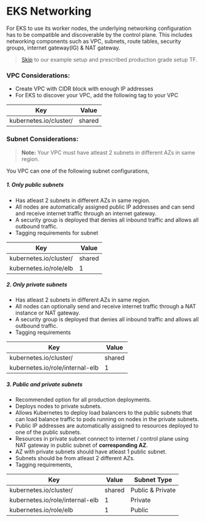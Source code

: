 # EKS Networking 

For EKS to use its worker nodes, the underlying networking configuration has to be compatible and discoverable by the control plane.
This includes networking components such as VPC, subnets, route tables, security groups, internet gateway(IG) & NAT gateway. 

> [Skip](#PROD_SETUP) to our example setup and prescribed production grade setup TF.

### VPC Considerations:
- Create VPC with CIDR block with enough IP addresses
- For EKS to discover your VPC, add the following tag to your VPC

| Key                                  | Value  |
| ------------------------------------ | ------ |
| kubernetes.io/cluster/<cluster-name> | shared |

### Subnet Considerations:
> **Note:** Your VPC must have atleast 2 subnets in different AZs in same region. 

You VPC can one of the following subnet configurations,
##### 1. Only public subnets
- Has atleast 2 subnets in different AZs in same region.
- All nodes are automatically assigned public IP addresses and can send and receive internet traffic through an internet gateway. 
- A security group is deployed that denies all inbound traffic and allows all outbound traffic.
- Tagging requirements for subnet    

| Key                                  | Value  |
| ------------------------------------ | ------ |
| kubernetes.io/cluster/<cluster-name> | shared |
| kubernetes.io/role/elb               | 1      |

##### 2. Only private subnets
- Has atleast 2 subnets in different AZs in same region.
- All nodes can optionally send and receive internet traffic through a NAT instance or NAT gateway. 
- A security group is deployed that denies all inbound traffic and allows all outbound traffic.
- Tagging requirements

| Key                                  | Value  |
| ------------------------------------ | ------ |
| kubernetes.io/cluster/<cluster-name> | shared |
| kubernetes.io/role/internal-elb      | 1      |

##### 3. Public and private subnets
- Recommended option for all production deployments.
- Deploys nodes to private subnets.
- Allows Kubernetes to deploy load balancers to the public subnets that can load balance traffic to pods running on nodes in the private subnets.
- Public IP addresses are automatically assigned to resources deployed to one of the public subnets.
- Resources in private subnet connect to internet / control plane using NAT gateway in public subnet of **corresponding AZ**.   
- AZ with private subnets should have atleast 1 public subnet.
- Subnets should be from atleast 2 different AZs.
- Tagging requirements,

| Key                                  | Value  | Subnet Type            |
| ------------------------------------ | ------ | ---------------------- |
| kubernetes.io/cluster/<cluster-name> | shared | Public & Private       |
| kubernetes.io/role/internal-elb      | 1      | Private                | 
| kubernetes.io/role/elb               | 1      | Public                 | 
